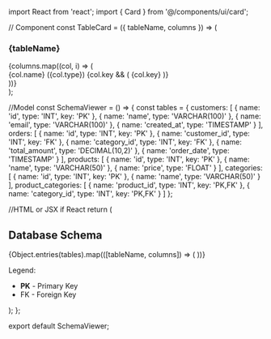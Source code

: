 import React from 'react';
import { Card } from '@/components/ui/card';

// Component
const TableCard = ({ tableName, columns }) => (
  <div className="border rounded-lg p-4 bg-white shadow-sm w-64">
    <h3 className="font-bold text-lg border-b pb-2 mb-2">{tableName}</h3>
    <div className="space-y-1">
      {columns.map((col, i) => (
        <div key={i} className="flex items-center text-sm">
          <span className={`${col.key === 'PK' ? 'font-bold' : ''} ${col.key === 'FK' ? 'text-blue-600' : ''}`}>
            {col.name}
          </span>
          <span className="text-gray-500 ml-2">({col.type})</span>
          {col.key && (
            <span className="ml-2 text-xs px-1 rounded bg-gray-100">
              {col.key}
            </span>
          )}
        </div>
      ))}
    </div>
  </div>
);

//Model
const SchemaViewer = () => {
  const tables = {
    customers: [
      { name: 'id', type: 'INT', key: 'PK' },
      { name: 'name', type: 'VARCHAR(100)' },
      { name: 'email', type: 'VARCHAR(100)' },
      { name: 'created_at', type: 'TIMESTAMP' }
    ],
    orders: [
      { name: 'id', type: 'INT', key: 'PK' },
      { name: 'customer_id', type: 'INT', key: 'FK' },
      { name: 'category_id', type: 'INT', key: 'FK' },
      { name: 'total_amount', type: 'DECIMAL(10,2)' },
      { name: 'order_date', type: 'TIMESTAMP' }
    ],
    products: [
      { name: 'id', type: 'INT', key: 'PK' },
      { name: 'name', type: 'VARCHAR(50)' },
      { name: 'price', type: 'FLOAT' }
    ],
    categories: [
      { name: 'id', type: 'INT', key: 'PK' },
      { name: 'name', type: 'VARCHAR(50)' }
    ],
    product_categories: [
      { name: 'product_id', type: 'INT', key: 'PK,FK' },
      { name: 'category_id', type: 'INT', key: 'PK,FK' }
    ]
  };

//HTML or JSX if React
  return (
    <Card className="p-6 bg-gray-50">
      <h2 className="text-2xl font-bold mb-6">Database Schema</h2>
      <div className="flex flex-wrap gap-6">
        {Object.entries(tables).map(([tableName, columns]) => (
          <TableCard key={tableName} tableName={tableName} columns={columns} />
        ))}
      </div>
      <div className="mt-6 text-sm text-gray-600">
        <p>Legend:</p>
        <ul className="list-disc ml-4">
          <li><strong>PK</strong> - Primary Key</li>
          <li><span className="text-blue-600">FK</span> - Foreign Key</li>
        </ul>
      </div>
    </Card>
  );
};

export default SchemaViewer;